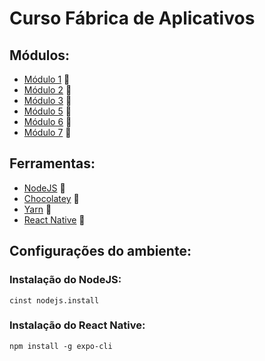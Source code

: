 # Curso Fábrica de Aplicativos

## Módulos:
  * [Módulo 1](https://github.com/lfnd0/Fabrica_Aplicativos/tree/master/modulo1) :file_folder:
  * [Módulo 2](https://github.com/lfnd0/Fabrica_Aplicativos/tree/master/modulo2) :file_folder:
  * [Módulo 3](https://github.com/lfnd0/Fabrica_Aplicativos/tree/master/modulo3) :file_folder:
  * [Módulo 5](https://github.com/lfnd0/Fabrica_Aplicativos/tree/master/modulo5) :file_folder:
  * [Módulo 6](https://github.com/lfnd0/Fabrica_Aplicativos/tree/master/modulo6) :file_folder:
  * [Módulo 7](https://github.com/lfnd0/Fabrica_Aplicativos/tree/master/modulo7) :file_folder:


## Ferramentas:
  * [NodeJS](https://nodejs.org/en/) :link:
  * [Chocolatey](https://chocolatey.org/install) :link:
  * [Yarn](https://yarnpkg.com/pt-BR/) :link:
  * [React Native](https://facebook.github.io/react-native/) :link:

## Configurações do ambiente:

  ### Instalação do NodeJS:
    cinst nodejs.install

  ### Instalação do React Native:
    npm install -g expo-cli